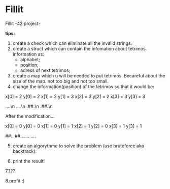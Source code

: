 # Fillit
Fillit -42 project-

<strong>tips:</strong>

1. create a check which can eliminate all the invalid strings.
2. create a struct which can contain the infomation about tetrimos.
    information as:
    - alphabet;
    - position;
    - adress of next tetrimos;
3. create a map which u will be needed to put tetrimos.
    Becareful about the size of the map. not too big and not too small.
4. change the information(position) of the tetrimos so that it would be:

x[0] = 2
y[0] = 2
x[1] = 2
y[1] = 3
x[2] = 3
y[2] = 2
x[3] = 3
y[3] = 3

....\n
....\n
.##.\n
.##.\n
 
 After the modification...
 
x[0] = 0
y[0] = 0
x[1] = 0
y[1] = 1
x[2] = 1
y[2] = 0
x[3] = 1
y[3] = 1

##..
##..
....
....

 5. create an algorythme to solve the problem (use bruteforce aka backtrack).
 
 6. print the result!
 
 7.???
 
 8.profit :)
